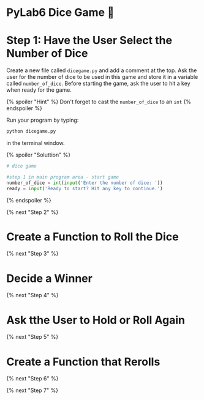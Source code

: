 # PyLab6 Dice Game 🎲

# Step 1: Have the User Select the Number of Dice
Create a new file called `dicegame.py` and add a comment at the top. Ask the user for the number of dice to be used in this game and store it in a variable called `number_of_dice`. Before starting the game, ask the user to hit a key when ready for the game.

{% spoiler "Hint" %}
Don't forget to cast the `number_of_dice` to an `int`
{% endspoiler %}

Run your program by typing:
```python
python dicegame.py
```
in the terminal window.

{% spoiler "Soluttion" %}
```python
# dice game

#step 1 in main program area - start game
number_of_dice = int(input('Enter the number of dice: '))
ready = input('Ready to start? Hit any key to continue.')

```
{% endspoiler %}

{% next "Step 2" %}
# Create a Function to Roll the Dice
{% next "Step 3" %}
# Decide a Winner
{% next "Step 4" %}
# Ask tthe User to Hold or Roll Again
{% next "Step 5" %}
# Create a Function that Rerolls
{% next "Step 6" %}

{% next "Step 7" %}

